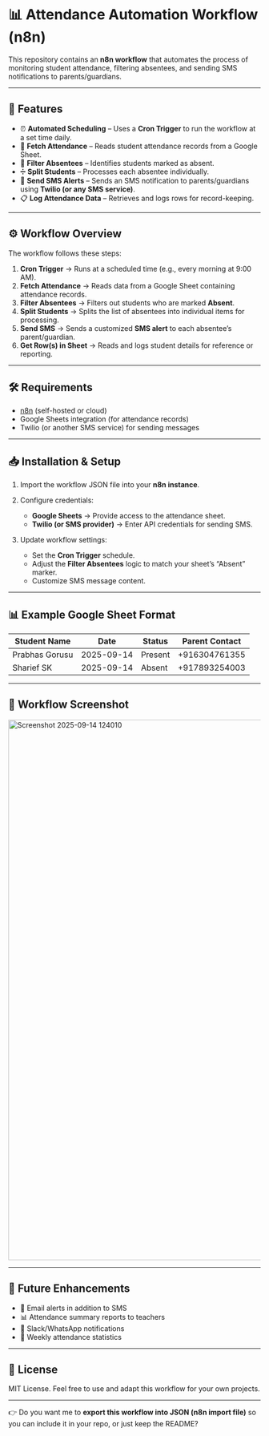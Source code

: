 
# 📊 Attendance Automation Workflow (n8n)

This repository contains an **n8n workflow** that automates the process of monitoring student attendance, filtering absentees, and sending SMS notifications to parents/guardians.

---

## 🚀 Features

* ⏰ **Automated Scheduling** – Uses a **Cron Trigger** to run the workflow at a set time daily.
* 📑 **Fetch Attendance** – Reads student attendance records from a Google Sheet.
* 🧹 **Filter Absentees** – Identifies students marked as absent.
* ➗ **Split Students** – Processes each absentee individually.
* 📲 **Send SMS Alerts** – Sends an SMS notification to parents/guardians using **Twilio (or any SMS service)**.
* 📋 **Log Attendance Data** – Retrieves and logs rows for record-keeping.

---

## ⚙️ Workflow Overview

The workflow follows these steps:

1. **Cron Trigger** → Runs at a scheduled time (e.g., every morning at 9:00 AM).
2. **Fetch Attendance** → Reads data from a Google Sheet containing attendance records.
3. **Filter Absentees** → Filters out students who are marked **Absent**.
4. **Split Students** → Splits the list of absentees into individual items for processing.
5. **Send SMS** → Sends a customized **SMS alert** to each absentee’s parent/guardian.
6. **Get Row(s) in Sheet** → Reads and logs student details for reference or reporting.

---

## 🛠️ Requirements

* [n8n](https://n8n.io/) (self-hosted or cloud)
* Google Sheets integration (for attendance records)
* Twilio (or another SMS service) for sending messages

---

## 📥 Installation & Setup

1. Import the workflow JSON file into your **n8n instance**.
2. Configure credentials:

   * **Google Sheets** → Provide access to the attendance sheet.
   * **Twilio (or SMS provider)** → Enter API credentials for sending SMS.
3. Update workflow settings:

   * Set the **Cron Trigger** schedule.
   * Adjust the **Filter Absentees** logic to match your sheet’s “Absent” marker.
   * Customize SMS message content.

---

## 📊 Example Google Sheet Format

| Student Name   | Date       | Status  | Parent Contact |
| ---------------| ---------- | ------- | -------------- |
| Prabhas Gorusu | 2025-09-14 | Present | +916304761355    |
| Sharief SK     | 2025-09-14 | Absent  | +917893254003    |

---

## 📸 Workflow Screenshot

<img width="1919" height="1079" alt="Screenshot 2025-09-14 124010" src="https://github.com/user-attachments/assets/f4fee542-1ebf-4a13-a0da-204237cc626f" />


---

## 📌 Future Enhancements

* 📧 Email alerts in addition to SMS
* 📊 Attendance summary reports to teachers
* 🔔 Slack/WhatsApp notifications
* 📅 Weekly attendance statistics

---

## 📜 License

MIT License.
Feel free to use and adapt this workflow for your own projects.

---

👉 Do you want me to **export this workflow into JSON (n8n import file)** so you can include it in your repo, or just keep the README?
